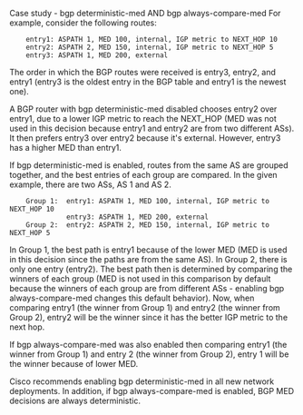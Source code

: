 Case study - bgp deterministic-med AND bgp always-compare-med
For example, consider the following routes:
```
    entry1: ASPATH 1, MED 100, internal, IGP metric to NEXT_HOP 10
    entry2: ASPATH 2, MED 150, internal, IGP metric to NEXT_HOP 5
    entry3: ASPATH 1, MED 200, external
```
The order in which the BGP routes were received is entry3, entry2, and entry1 (entry3 is the oldest 
entry in the BGP table and entry1 is the newest one).

A BGP router with bgp deterministic-med disabled chooses entry2 over entry1, due to a lower IGP 
metric to reach the NEXT_HOP (MED was not used in this decision because entry1 and entry2 are from 
two different ASs). It then prefers entry3 over entry2 because it's external. However, entry3 has a 
higher MED than entry1.

If bgp deterministic-med is enabled, routes from the same AS are grouped together, and the best 
entries of each group are compared. In the given example, there are two ASs, AS 1 and AS 2.
```
    Group 1:  entry1: ASPATH 1, MED 100, internal, IGP metric to NEXT_HOP 10
              entry3: ASPATH 1, MED 200, external
    Group 2:  entry2: ASPATH 2, MED 150, internal, IGP metric to NEXT_HOP 5
```
In Group 1, the best path is entry1 because of the lower MED (MED is used in this decision since 
the paths are from the same AS). In Group 2, there is only one entry (entry2). The best path then 
is determined by comparing the winners of each group (MED is not used in this comparison by default 
because the winners of each group are from different ASs - enabling bgp always-compare-med changes 
this default behavior). Now, when comparing entry1 (the winner from Group 1) and entry2 (the winner 
from Group 2), entry2 will be the winner since it has the better IGP metric to the next hop.

If bgp always-compare-med was also enabled then comparing entry1 (the winner from Group 1) and 
entry 2 (the winner from Group 2), entry 1 will be the winner because of lower MED.

Cisco recommends enabling bgp deterministic-med in all new network deployments. In addition, if 
bgp always-compare-med is enabled, BGP MED decisions are always deterministic. 
